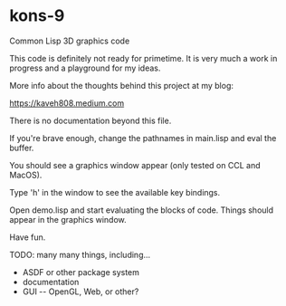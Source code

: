 # kons-9
Common Lisp 3D graphics code

This code is definitely not ready for primetime. It is very much a work in progress and a playground for my ideas.

More info about the thoughts behind this project at my blog:

https://kaveh808.medium.com

There is no documentation beyond this file.

If you're brave enough, change the pathnames in main.lisp and eval the buffer.

You should see a graphics window appear (only tested on CCL and MacOS).

Type 'h' in the window to see the available key bindings.

Open demo.lisp and start evaluating the blocks of code. Things should appear in the graphics window.

Have fun.

TODO: many many things, including...
- ASDF or other package system
- documentation
- GUI -- OpenGL, Web, or other?

